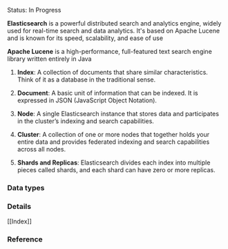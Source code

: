 
Status: In Progress

**Elasticsearch** is a powerful distributed search and analytics engine, widely used for real-time search and data analytics. It's based on Apache Lucene and is known for its speed, scalability, and ease of use

**Apache Lucene** is a high-performance, full-featured text search engine library written entirely in Java

1. **Index**: A collection of documents that share similar characteristics. Think of it as a database in the traditional sense.

2. **Document**: A basic unit of information that can be indexed. It is expressed in JSON (JavaScript Object Notation).

3. **Node**: A single Elasticsearch instance that stores data and participates in the cluster’s indexing and search capabilities.

4. **Cluster**: A collection of one or more nodes that together holds your entire data and provides federated indexing and search capabilities across all nodes.

5. **Shards and Replicas**: Elasticsearch divides each index into multiple pieces called shards, and each shard can have zero or more replicas.

### Data types




### Details

[[Index]]



### Reference



